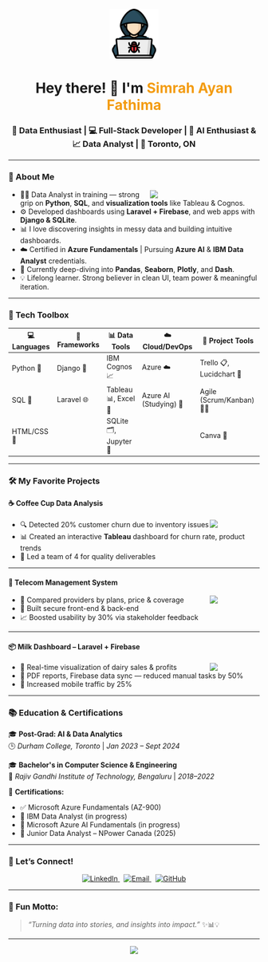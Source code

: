 <p align="center">
  <img src="https://github.com/Starscorpio/SimScan/blob/main/gifs/hacker.png" width="100" alt="Tech Icon" />
</p>

<h1 align="center">
  <b>Hey there! 👋 I'm <span style="color:#F39C12;">Simrah Ayan Fathima</span></b>
</h1>

<h3 align="center">
  🌟 Data Enthusiast | 💻 Full-Stack Developer | 🧠 AI Enthusiast & 📈 Data Analyst | 📍 Toronto, ON
</h3>

---

### 🌟 About Me

<img align="right" src="https://media.giphy.com/media/26tn33aiTi1jkl6H6/giphy.gif" width="220"/>

- 👩‍💻 Data Analyst in training — strong grip on **Python**, **SQL**, and **visualization tools** like Tableau & Cognos.
- ⚙️ Developed dashboards using **Laravel + Firebase**, and web apps with **Django & SQLite**.
- 📊 I love discovering insights in messy data and building intuitive dashboards.
- ☁️ Certified in **Azure Fundamentals** | Pursuing **Azure AI** & **IBM Data Analyst** credentials.
- 🐍 Currently deep-diving into **Pandas**, **Seaborn**, **Plotly**, and **Dash**.
- 💡 Lifelong learner. Strong believer in clean UI, team power & meaningful iteration.

---

### 🧰 Tech Toolbox

| 💻 **Languages**  | 🧱 **Frameworks**  | 📊 **Data Tools**        | ☁️ **Cloud/DevOps**   | 🧩 **Project Tools**         |
|------------------|-------------------|--------------------------|-----------------------|------------------------------|
| Python 🐍         | Django 🚀         | IBM Cognos 📈            | Azure ☁️             | Trello 📋, Lucidchart 🧠     |
| SQL 🧪            | Laravel 🌐        | Tableau 📊, Excel 📘      | Azure AI (Studying) 🔧 | Agile (Scrum/Kanban) 🏃‍♀️   |
| HTML/CSS 🎨       |                   | SQLite 🗂, Jupyter 📓     |                       | Canva 🎨                    |

---

### 🛠️ My Favorite Projects

#### ☕ **Coffee Cup Data Analysis**
<img src="https://media.giphy.com/media/f9k1tV7HyORcngKF8v/giphy.gif" width="100" align="right" />

- 🔍 Detected 20% customer churn due to inventory issues
- 📊 Created an interactive **Tableau** dashboard for churn rate, product trends
- 👥 Led a team of 4 for quality deliverables

---

#### 📡 **Telecom Management System**
<img src="https://media.giphy.com/media/QssGEmpkyEOhBCb7e1/giphy.gif" width="100" align="right" />

- 📱 Compared providers by plans, price & coverage
- 🔐 Built secure front-end & back-end
- 📈 Boosted usability by 30% via stakeholder feedback

---

#### 📦 **Milk Dashboard – Laravel + Firebase**
<img src="https://media.giphy.com/media/du3J3cXyzhj75IOgvA/giphy.gif" width="100" align="right" />

- 🥛 Real-time visualization of dairy sales & profits
- 📄 PDF reports, Firebase data sync — reduced manual tasks by 50%
- 📲 Increased mobile traffic by 25%

---

### 📚 Education & Certifications

🎓 **Post-Grad: AI & Data Analytics**  
🕒 *Durham College, Toronto* | *Jan 2023 – Sept 2024*

🎓 **Bachelor's in Computer Science & Engineering**  
🏫 *Rajiv Gandhi Institute of Technology, Bengaluru* | *2018–2022*

📜 **Certifications:**
- ✅ Microsoft Azure Fundamentals (AZ-900)
- 🧠 IBM Data Analyst (in progress)
- 🤖 Microsoft Azure AI Fundamentals (in progress)
- 🎯 Junior Data Analyst – NPower Canada (2025)

---

### 🤝 Let’s Connect!

<p align="center">
  <a href="https://www.linkedin.com/in/simrah-ayan">
    <img src="https://img.shields.io/badge/LinkedIn-blue?style=for-the-badge&logo=linkedin&logoColor=white" alt="LinkedIn"/>
  </a>
  &nbsp;
  <a href="mailto:simrahayan2611@gmail.com">
    <img src="https://img.shields.io/badge/Gmail-red?style=for-the-badge&logo=gmail&logoColor=white" alt="Email"/>
  </a>
  &nbsp;
  <a href="https://github.com/simrahayan">
    <img src="https://img.shields.io/badge/GitHub-black?style=for-the-badge&logo=github&logoColor=white" alt="GitHub"/>
  </a>
</p>

---

### 🌈 Fun Motto:
> *“Turning data into stories, and insights into impact.”* ✨📊💡

---

<p align="center">
  <img src="https://media.giphy.com/media/3o7abB06u9bNzA8lu8/giphy.gif" width="150"/>
</p>
